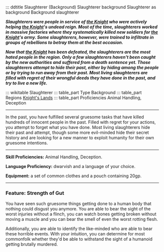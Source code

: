 ::: ddtitle Slaughterer (Background)
    Slaughterer background
    Slaughterer as background
    Background slaughterer

***Slaughterers were people in service of [the Knight](the-knight.md) who were actively helping [the Knight](the-knight.md)'s undead reign. Most of the time, slaughterers worked in massive factories where they systematically killed new soldiers for [the Knight](the-knight.md)'s army. Some slaughterers, however, were trained to infiltrate in groups of rebellions to betray them at the best occasion.***

***Now that [the Knight](the-knight.md) has been defeated, the slaughterers are the most hated people in the region. Only a few slaughterers haven't been caught by the new authorities and suffered from a death sentence yet. Those slaughterers attempt to hide their past, either by hiding among the people or by trying to run away from their past. Most living slaughterers are filled with regret of their wrongful deeds they have done in the past, and try to live a new life.***

::: wikitable Slaughterer
    ::: table_part Type
        Background
    ::: table_part Regions
        [Knight's Lands](the-knights-lands.md)
    ::: table_part Proficiencies
        Animal Handling, Deception

---

In the past, you have fulfilled several gruesome tasks that have killed hundreds of innocent people in the past. Filled with regret for your actions, you attempt to forget what you have done. Most living slaughterers hide their past and attempt, though some more evil-minded hide their secret history and are looking for a new manner to exploit humanity for their own gruesome intentions.

---

**Skill Proficiencies:** Animal Handling, Deception.

**Language Proficiency:** dwarvish and a language of your choice.

**Equipment:** a set of common clothes and a pouch containing 20gp.

---

### Feature: Strength of Gut

You have seen such gruesome things getting done to a human body that nothing could disgust you anymore. You are able to bear the sight of the worst injuries without a flinch, you can watch bones getting broken without moving a muscle and you can bear the smell of even the worst rotting flesh.

Additionally, you are able to identify the like-minded who are able to bear these horrible events. With your intuition, you can determine for most commonfolk whether they'd be able to withstand the sight of a humanoid getting brutally murdered.
